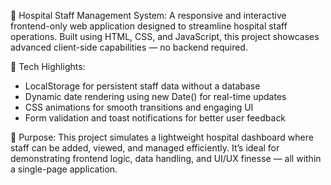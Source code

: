 🏥 Hospital Staff Management System:
A responsive and interactive frontend-only web application designed to streamline hospital staff operations. Built using HTML, CSS, and JavaScript, this project showcases advanced client-side capabilities — no backend required.


🔧 Tech Highlights:
- LocalStorage for persistent staff data without a database
- Dynamic date rendering using new Date() for real-time updates
- CSS animations for smooth transitions and engaging UI
- Form validation and toast notifications for better user feedback


🎯 Purpose:
This project simulates a lightweight hospital dashboard where staff can be added, viewed, and managed efficiently. It’s ideal for demonstrating frontend logic, data handling, and UI/UX finesse — all within a single-page application.
